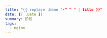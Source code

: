 ```yaml
---
title: "{{ replace .Name "-" " " | title }}"
date: {{ .Date }}
summary: 阶段
tags:
  - nginx
---
```


